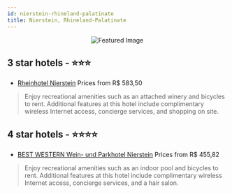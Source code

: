 ```yaml
---
id: nierstein-rhineland-palatinate
title: Nierstein, Rhineland-Palatinate
---
```


<center><img src="https://i.travelapi.com/hotels/1000000/910000/904100/904047/16e66040_z.jpg" alt="Featured Image" /></center>


##  3 star hotels - ⭐️⭐️⭐️

-    [Rheinhotel Nierstein](https://us.hurb.com/hotels/nierstein/rheinhotel-nierstein-JNP-JP262373?cmp=18055) Prices from R$ 583,50
   > Enjoy recreational amenities such as an attached winery and bicycles to rent. Additional features at this hotel include complimentary wireless Internet access, concierge services, and shopping on site.

##  4 star hotels - ⭐️⭐️⭐️⭐️

-    [BEST WESTERN Wein- und Parkhotel Nierstein](https://us.hurb.com/hotels/nierstein/best-western-wein-und-parkhotel-nierstein-JNP-JP153683?cmp=18055) Prices from R$ 455,82
   > Enjoy recreational amenities such as an indoor pool and bicycles to rent. Additional features at this hotel include complimentary wireless Internet access, concierge services, and a hair salon.
